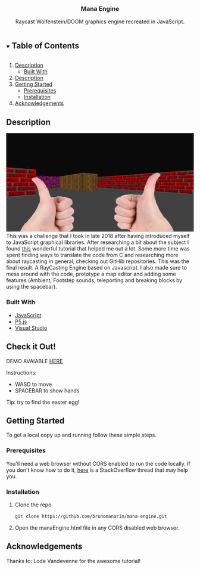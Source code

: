 
<br />
<p align="center">

  <h3 align="center">Mana Engine</h3>

  <p align="center">
    Raycast Wolfenstein/DOOM graphics engine recreated in JavaScript.
  </p>
</p>



<!-- TABLE OF CONTENTS -->
<details open="open">
  <summary><h2 style="display: inline-block">Table of Contents</h2></summary>
  <ol>
    <li>
      <a href="#description">Description</a>
      <ul>
        <li><a href="#built-with">Built With</a></li>
      </ul>
    </li>
    <li>
      <a href="#check-it-out">Description</a>
    </li>
    <li>
      <a href="#getting-started">Getting Started</a>
      <ul>
        <li><a href="#prerequisites">Prerequisites</a></li>
        <li><a href="#installation">Installation</a></li>
      </ul>
    </li>
        </li>
    <li>
      <a href="#getting-started">Acknowledgements</a>
    </li>
  </ol>
</details>



<!-- ABOUT THE PROJECT -->

## Description

![Screenshot](/image/capture.png "Screenshot")
This was a challenge that I took in late 2018 after having introduced myself to JavaScript graphical libraries. After researching a bit about the subject I found [this](https://lodev.org/cgtutor/raycasting.html) wonderful tutorial that helped me out a lot. Some more time was spent finding ways to translate the code from C and researching more about raycasting in general, checking out GitHib repositories. This was the final result. A RayCasting Engine based on Javascript. I also made sure to mess around with the code, prototype a map editor and adding some features (Ambient, Footstep sounds, teleporting and breaking blocks by using the spacebar).

### Built With

* [JavaScript](https://javascript.com/)
* [P5.js](https://p5js.org/)
* [Visual Studio](https://visualstudio.microsoft.com/)

## Check it Out!

DEMO AVAIABLE [HERE](https://brunomanarin.github.io/webbrinquedos/manaEngine/manaEngine.html)

Instructions:

* WASD to move
* SPACEBAR to show hands

Tip: try to find the easter egg!

<!-- GETTING STARTED -->
## Getting Started

To get a local copy up and running follow these simple steps.

### Prerequisites

You'll need a web browser without CORS enabled to run the code locally. If you don't know how to do it, [here](https://stackoverflow.com/questions/3102819/disable-same-origin-policy-in-chrome#:~:text=I%20find%20the%20best%20way,end%20of%20the%20target%20path.) is a StackOverflow thread that may help you.

### Installation

1. Clone the repo
   ```sh
   git clone https://github.com/brunomanarin/mana-engine.git
   ```
2. Open the manaEngine.html file in any CORS disabled web browser.


## Acknowledgements

Thanks to:
Lode Vandevenne for the awesome tutorial!
